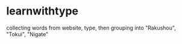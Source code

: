 learnwithtype
=============

collecting words from website, type, then grouping into "Rakushou", "Tokui", "Nigate"
